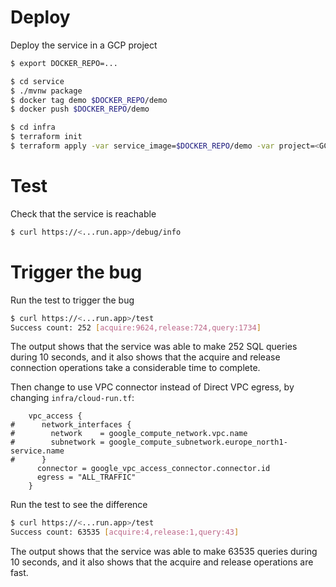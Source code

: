 # Deploy

Deploy the service in a GCP project

```bash
$ export DOCKER_REPO=...

$ cd service
$ ./mvnw package
$ docker tag demo $DOCKER_REPO/demo
$ docker push $DOCKER_REPO/demo

$ cd infra
$ terraform init
$ terraform apply -var service_image=$DOCKER_REPO/demo -var project=<GCP project>
```

# Test

Check that the service is reachable

```bash
$ curl https://<...run.app>/debug/info
```

# Trigger the bug

Run the test to trigger the bug

```bash
$ curl https://<...run.app>/test
Success count: 252 [acquire:9624,release:724,query:1734]
```

The output shows that the service was able to make 252 SQL queries during 10 seconds,
and it also shows that the acquire and release connection operations take a considerable
time to complete.

Then change to use VPC connector instead of Direct VPC egress, by changing `infra/cloud-run.tf`:

```
    vpc_access {
#      network_interfaces {
#        network    = google_compute_network.vpc.name
#        subnetwork = google_compute_subnetwork.europe_north1-service.name
#      }
      connector = google_vpc_access_connector.connector.id
      egress = "ALL_TRAFFIC"
    }
```

Run the test to see the difference

```bash
$ curl https://<...run.app>/test
Success count: 63535 [acquire:4,release:1,query:43]
```

The output shows that the service was able to make 63535 queries during 10 seconds,
and it also shows that the acquire and release operations are fast.
